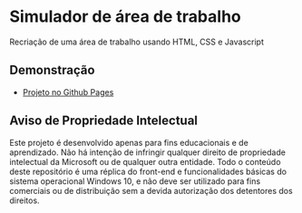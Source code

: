 
# Simulador de área de trabalho
Recriação de uma área de trabalho usando HTML, CSS e Javascript

## Demonstração
- [Projeto no Github Pages](https://gamanasc.github.io/desktop/)

## Aviso de Propriedade Intelectual

Este projeto é desenvolvido apenas para fins educacionais e de aprendizado. Não há intenção de infringir qualquer direito de propriedade intelectual da Microsoft ou de qualquer outra entidade. Todo o conteúdo deste repositório é uma réplica do front-end e funcionalidades básicas do sistema operacional Windows 10, e não deve ser utilizado para fins comerciais ou de distribuição sem a devida autorização dos detentores dos direitos.